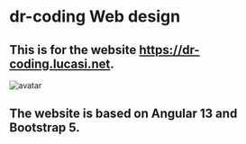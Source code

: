 # dr-coding Web design
## This is for the website https://dr-coding.lucasi.net. 
![avatar](drcocde.PNG)
## The website is based on Angular 13 and Bootstrap 5.
